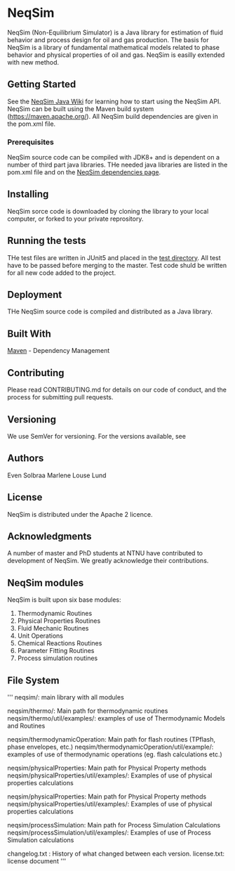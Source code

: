 # NeqSim
NeqSim (Non-Equilibrium Simulator) is a Java library for estimation of fluid behavior and process design for oil and gas production.
The basis for NeqSim is a library of fundamental mathematical models related to phase behavior and physical properties of oil and gas.  NeqSim is easilly extended with new method.

## Getting Started
See the [NeqSim Java Wiki](https://github.com/equinor/neqsimsource/wiki) for learning how to start using the NeqSim API.
NeqSim can be built using the Maven build system (https://maven.apache.org/). All NeqSim build dependencies are given in the pom.xml file.

### Prerequisites
NeqSim source code can be compiled with JDK8+ and is dependent on a number of third part java libraries. THe needed java libraries are listed in the pom.xml file and on the [NeqSim dependencies page](https://github.com/equinor/neqsimsource/network/dependencies).

## Installing
NeqSim sorce code is downloaded by cloning the library to your local computer, or forked to your private reprository.

## Running the tests
THe test files are written in JUnit5 and placed in the [test directory](https://github.com/equinor/neqsimsource/tree/master/src/test). All test have to be passed before merging to the master. Test code shuld be written for all new code added to the project. 

## Deployment
THe NeqSim source code is compiled and distributed as a Java library.

## Built With
[Maven](https://maven.apache.org/) - Dependency Management

## Contributing
Please read CONTRIBUTING.md for details on our code of conduct, and the process for submitting pull requests.

## Versioning
We use SemVer for versioning. For the versions available, see

## Authors
Even Solbraa
Marlene Louse Lund

## License
NeqSim is distributed under the Apache 2 licence.

## Acknowledgments
A number of master and PhD students at NTNU have contributed to development of NeqSim. We greatly acknowledge their contributions.


## NeqSim modules
NeqSim is built upon six base modules:
1. Thermodynamic Routines
2. Physical Properties Routines
3. Fluid Mechanic Routines
4. Unit Operations
5. Chemical Reactions Routines
6. Parameter Fitting Routines
7. Process simulation routines


## File System
'''
neqsim/: main library with all modules 

neqsim/thermo/: Main path for thermodynamic routines
neqsim/thermo/util/examples/: examples of use of Thermodynamic Models and Routines

neqsim/thermodynamicOperation: Main path for flash routines (TPflash, phase envelopes, etc.)
neqsim/thermodynamicOperation/util/example/: examples of use of thermodynamic operations (eg. flash calculations etc.)

neqsim/physicalProperties: Main path for Physical Property methods
neqsim/physicalProperties/util/examples/: Examples of use of physical properties calculations

neqsim/physicalProperties: Main path for Physical Property methods
neqsim/physicalProperties/util/examples/: Examples of use of physical properties calculations

neqsim/processSimulation: Main path for Process Simulation Calculations
neqsim/processSimulation/util/examples/: Examples of use of Process Simulation calculations

changelog.txt : History of what changed between each version.
license.txt: license document
'''
